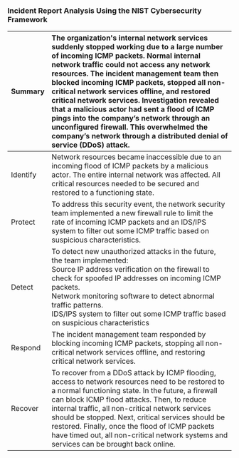 <h3>Incident Report Analysis Using the NIST Cybersecurity Framework</h3>

|Summary	|The organization's internal network services suddenly stopped working due to a large number of incoming ICMP packets. Normal internal network traffic could not access any network resources. The incident management team then blocked incoming ICMP packets, stopped all non-critical network services offline, and restored critical network services. Investigation revealed that a malicious actor had sent a flood of ICMP pings into the company’s network through an unconfigured firewall. This overwhelmed the company’s network through a distributed denial of service (DDoS) attack.|
|---------|:--------------------------------------------------------------------------------------------------------------------------------------------------------------------------------------------------------|
|Identify	|Network resources became inaccessible due to an incoming flood of ICMP packets by a malicious actor. The entire internal network was affected. All critical resources needed to be secured and restored to a functioning state. |
|Protect	|To address this security event, the network security team implemented a new firewall rule to limit the rate of incoming ICMP packets and an IDS/IPS system to filter out some ICMP traffic based on suspicious characteristics.|
|Detect 	|To detect new unauthorized attacks in the future, the team implemented: </br>Source IP address verification on the firewall to check for spoofed IP addresses on incoming ICMP packets.</br>Network monitoring software to detect abnormal traffic patterns.</br>IDS/IPS system to filter out some ICMP traffic based on suspicious characteristics|
|Respond  |The incident management team responded by blocking incoming ICMP packets, stopping all non-critical network services offline, and restoring critical network services.|
|Recover	|To recover from a DDoS attack by ICMP flooding, access to network resources need to be restored to a normal functioning state. In the future, a firewall can block ICMP flood attacks. Then, to reduce internal traffic, all non-critical network services should be stopped. Next, critical services should be restored. Finally, once the flood of ICMP packets have timed out, all non-critical network systems and services can be brought back online.|

